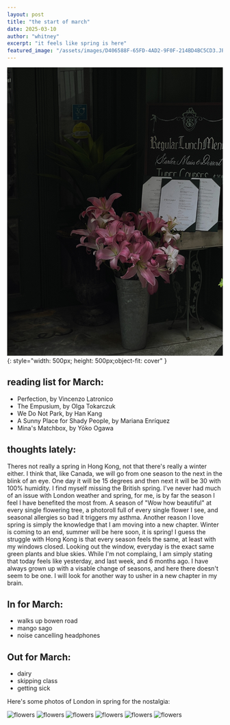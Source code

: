 ```yaml
---
layout: post
title: "the start of march"
date: 2025-03-10
author: "whitney"
excerpt: "it feels like spring is here"
featured_image: "/assets/images/D406588F-65FD-4AD2-9F0F-214BD4BC5CD3.JPG"
---
```


![flowers](/assets/images/D406588F-65FD-4AD2-9F0F-214BD4BC5CD3.JPG){: style="width: 500px; height: 500px;object-fit: cover" }
<div class="text-container">

<h2>reading list for March: </h2>
<ul class="small-list">
<li>Perfection, by Vincenzo Latronico</li>
<li>The Empusium, by Olga Tokarczuk</li>
<li>We Do Not Park, by Han Kang</li>
<li>A Sunny Place for Shady People, by Mariana Enríquez</li>
<li>Mina's Matchbox, by Yōko Ogawa</li>
</ul>

<h2>thoughts lately: </h2>
<p>Theres not really a spring in Hong Kong, not that there's really a winter either. I think that, like Canada, we will go from one season to the next in the blink of an eye. 
One day it will be 15 degrees and then next it will be 30 with 100% humidity. I find myself missing the British spring. I've never had much of an issue with London weather 
and spring, for me, is by far the season I feel I have benefited the most from. A season of "Wow how beautiful" at every single flowering tree, a photoroll full of every single flower I see, and seasonal allergies so bad it triggers my asthma. 
Another reason I love spring is simply the knowledge that I am moving into a new chapter. Winter is coming to an end, summer will be here soon, it is spring! I guess the struggle with Hong Kong
is that every season feels the same, at least with my windows closed. Looking out the window, everyday is the exact same green plants and blue skies. While I'm not complaing, I am simply stating that 
today feels like yesterday, and last week, and 6 months ago. I have always grown up with a visable change of seasons, and here there doesn't seem to be one. I will look for another way to usher in a new chapter in my brain. </p>


<h2> In for March: </h2>
<ul class="small-list">
<li>walks up bowen road</li>
<li>mango sago</li>
<li>noise cancelling headphones</li>
</ul>

<h2> Out for March: </h2>
<ul class="small-list">
<li>dairy</li>
<li>skipping class</li>
<li>getting sick</li>
</ul>


<p>Here's some photos of London in spring for the nostalgia:</p>
</div>

<div class="image-grid">
    <img src="{{ 'assets/images/march/7A0D1C2C-5459-41AD-B3B2-4051F029C220.jpeg' | relative_url }}" alt="flowers">
    <img src="{{ 'assets/images/march/04322BA9-7215-4343-876D-0AAE6DD1C555.jpeg' | relative_url }}" alt="flowers">
    <img src="{{ 'assets/images/march/B65A4C63-ED4D-4F32-BEA6-33E62D7840F6.jpeg' | relative_url }}" alt="flowers">
    <img src="{{ 'assets/images/march/E330BA29-8914-42F4-83D8-B088E980A914.jpeg' | relative_url }}" alt="flowers">
    <img src="{{ 'assets/images/march/EA187F7D-E402-48C8-BF89-8D313784FCB4.jpeg' | relative_url }}" alt="flowers">
   <img src="{{ 'assets/images/march/FBD5FACE-D921-4651-954E-DB6DA5ADFC3D.jpeg' | relative_url }}" alt="flowers"> 
</div>


